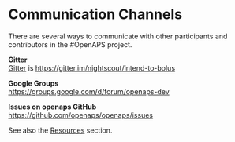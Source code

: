 # Communication Channels

There are several ways to communicate with other participants and contributors in the #OpenAPS project.

**Gitter**<br> 
[Gitter](https://gitter.im/) is https://gitter.im/nightscout/intend-to-bolus

**Google Groups**<br> https://groups.google.com/d/forum/openaps-dev

**Issues on openaps GitHub**<br> https://github.com/openaps/openaps/issues

See also the [Resources](../Resources/resources.md) section.